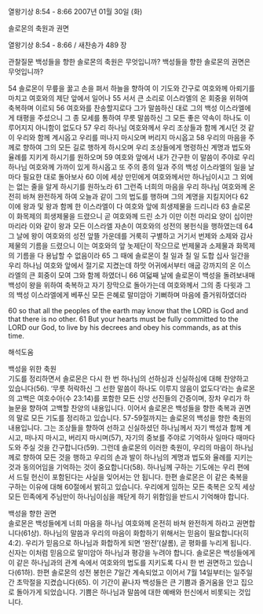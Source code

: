 열왕기상 8:54 - 8:66 
2007년 01월 30일 (화)

솔로몬의 축원과 권면



열왕기상 8:54 - 8:66 / 새찬송가 489 장


관찰질문
백성들을 향한 솔로몬의 축원은 무엇입니까?
백성들을 향한 솔로몬의 권면은 무엇입니까?

54 솔로몬이 무릎을 꿇고 손을 펴서 하늘을 향하여 이 기도와 간구로 여호와께 아뢰기를 마치고 여호와의 제단 앞에서 일어나 55 서서 큰 소리로 이스라엘의 온 회중을 위하여 축복하며 이르되 56 여호와를 찬송할지로다 그가 말씀하신 대로 그의 백성 이스라엘에게 태평을 주셨으니 그 종 모세를 통하여 무릇 말씀하신 그 모든 좋은 약속이 하나도 이루어지지 아니함이 없도다 57 우리 하나님 여호와께서 우리 조상들과 함께 계시던 것 같이 우리와 함께 계시옵고 우리를 떠나지 마시오며 버리지 마시옵고 58 우리의 마음을 주께로 향하여 그의 모든 길로 행하게 하시오며 우리 조상들에게 명령하신 계명과 법도와 율례를 지키게 하시기를 원하오며 
59 여호와 앞에서 내가 간구한 이 말씀이 주야로 우리 하나님 여호와께 가까이 있게 하시옵고 또 주의 종의 일과 주의 백성 이스라엘의 일을 날마다 필요한 대로 돌아보사 60 이에 세상 만민에게 여호와께서만 하나님이시고 그 외에는 없는 줄을 알게 하시기를 원하노라 61 그런즉 너희의 마음을 우리 하나님 여호와께 온전히 바쳐 완전하게 하여 오늘과 같이 그의 법도를 행하며 그의 계명을 지킬지어다 62 이에 왕과 및 왕과 함께 한 이스라엘이 다 여호와 앞에 희생제물을 드리니라 63 솔로몬이 화목제의 희생제물을 드렸으니 곧 여호와께 드린 소가 이만 이천 마리요 양이 십이만 마리라 이와 같이 왕과 모든 이스라엘 자손이 여호와의 성전의 봉헌식을 행하였는데 64 그 날에 왕이 여호와의 성전 앞뜰 가운데를 거룩히 구별하고 거기서 번제와 소제와 감사제물의 기름을 드렸으니 이는 여호와의 앞 놋제단이 작으므로 번제물과 소제물과 화목제의 기름을 다 용납할 수 없음이라 65 그 때에 솔로몬이 칠 일과 칠 일 도합 십사 일간을 우리 하나님 여호와 앞에서 절기로 지켰는데 하맛 어귀에서부터 애굽 강까지의 온 이스라엘의 큰 회중이 모여 그와 함께 하였더니 
66 여덟째 날에 솔로몬이 백성을 돌려보내매 백성이 왕을 위하여 축복하고 자기 장막으로 돌아가는데 여호와께서 그의 종 다윗과 그의 백성 이스라엘에게 베푸신 모든 은혜로 말미암아 기뻐하며 마음에 즐거워하였더라 

60 so that all the peoples of the earth may know that the LORD is God and that there is no other. 61 But your hearts must be fully committed to the LORD our God, to live by his decrees and obey his commands, as at this time.

해석도움





백성을 위한 축원  
기도를 정리하면서 솔로몬은 다시 한 번 하나님의 선하심과 신실하심에 대해 찬양하고 있습니다(56). ‘무릇 허락하신 그 선한 말씀이 하나도 이루지 않음이 없도다’라는 솔로몬의 고백은 여호수아(수 23:14)를 포함한 모든 신앙 선진들의 간증이며, 장차 우리가 하늘문을 향하여 고백할 찬양의 내용입니다. 이어서 솔로몬은 백성들을 향한 축복과 권면의 말로 모든 기도를 정리하고 있습니다. 57-59절까지는 솔로몬의 백성을 향한 축원의 내용입니다. 그는 조상들을 향하여 선하고 신실하셨던 하나님께서 자기 백성과 함께 계시고, 떠나지 마시고, 버리지 마시며(57), 자기의 중보를 주야로 기억하사 일마다 때마다 도와 주실 것을 간구합니다(59). 그런데 솔로몬의 이러한 축원이, 우리의 마음이 하나님께로 향하여 모든 것을 행하고 우리의 손과 발이 하나님의 계명과 법도와 율례를 지키는 것과 동의어임을 기억하는 것이 중요합니다(58). 하나님께 구하는 기도에는 우리 편에서 드릴 헌신이 포함된다는 사실을 잊어서는 안 됩니다. 한편 솔로몬은 이 같은 축복을 구하는 이유에 대해 60절에서 밝히고 있습니다. 우리에게 임하는 모든 축복은 오직 세상 모든 민족에게 주님만이 하나님이심을 깨닫게 하기 위함임을 반드시 기억해야 합니다. 

백성을 향한 권면  
솔로몬은 백성들에게 너희 마음을 하나님 여호와께 온전히 바쳐 완전하게 하라고 권면합니다(61상). 하나님의 말씀과 우리의 마음이 화합하기 위해서는 믿음이 필요합니다(히 4:2). 우리가 믿음으로 하나님과 화합하게 되면 ‘완전’(샬롬), 곧 평화를 누리게 됩니다. 신자는 이처럼 믿음으로 말미암아 하나님과 평강을 누려야 합니다. 솔로몬은 백성들에게 이 같은 하나님과의 관계 속에서 여호와의 법도를 지키도록 다시 한 번 권면하고 있습니다(61하). 한편 솔로몬의 성전 봉헌은 7일간 계속되었고 이어서 7월 14일부터는 일주일간 초막절을 지켰습니다(65). 이 기간이 끝나자 백성들은 큰 기쁨과 즐거움을 안고 집으로 돌아가게 되었습니다. 기쁨은 하나님과 말씀에 대한 예배와 헌신에서 비롯되는 것입니다.
